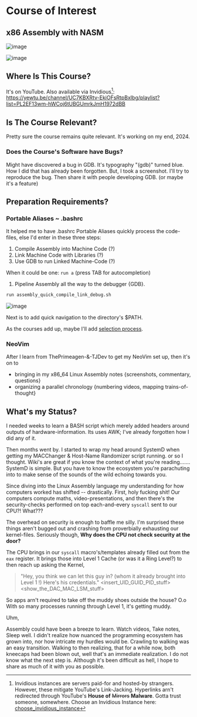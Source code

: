 # Course of Interest
## x86 Assembly with NASM

![image](https://github.com/Apollo-Apostolos/Learning-x86-with-NASM/assets/53583068/ad7c1a11-8b49-4f74-8754-406d58501e4b)

![image](https://github.com/Apollo-Apostolos/Learning-x86-with-NASM/assets/53583068/dcb669ac-5014-4ea3-b85b-1b767a95b197)


## Where Is This Course?
It's on YouTube.
Also available via Invidious[^1]: https://yewtu.be/channel/UC7KBXRtv-EkiOFsRtpBxIbg/playlist?list=PL2EF13wm-hWCoj6tUBGUmrkJmH1972dBB


## Is The Course Relevant?
Pretty sure the course remains quite relevant. It's working on my end, 2024. 
### Does the Course's Software have Bugs?
Might have discovered a bug in GDB. It's typography "(gdb)" turned blue. How I did that has already been forgotten. But, I took a screenshot. I'll try to reproduce the bug. Then share it with  people developing GDB. (or maybe it's a feature)

## Preparation Requirements?
### Portable Aliases ~ .bashrc
It helped me to have .bashrc Portable Aliases quickly process the code-files, else I'd enter in these three steps:
1. Compile Assembly into Machine Code (?)
2. Link Machine Code with Libraries (?)
3. Use GDB to run Linked Machine-Code (?)

When it could be one: `run a` (press TAB for autocompletion)
1. Pipeline Assembly all the way to the debugger {GDB}.
```bash
run assembly_quick_compile_link_debug.sh
```


![image](https://github.com/Apollo-Apostolos/Learning-x86-with-NASM/assets/53583068/eab0dff8-e239-4c89-9475-e16a38cccf39)

Next is to add quick navigation to the directory's $PATH.

As the courses add up, maybe I'll add [selection process](https://yewtu.be/watch?v=hJzqEAf2U4I). 

### NeoVim
After I learn from ThePrimeagen-&-TJDev to get my NeoVim set up, then it's on to
- bringing in my x86_64 Linux Assembly notes
  {screenshots, commentary, questions}
- organizing a parallel chronology 
  {numbering videos, mapping trains-of-thought}

## What's my Status?
I needed weeks to learn a BASH script which merely added headers around outputs of hardware-information. Its uses AWK; I've already forgotten how I did any of it.

Then months went by. I started to wrap my head around SystemD when getting my MACChanger & Host-Name Randomizer script running. or so I thought. Wiki's are great if you know the context of what you're reading....... SystemD is simple. But you have to know the ecosystem you're parachuting into to make sense of the sounds of the wild echoing towards you.
 
 Since diving into the Linux Assembly language my understanding for how computers worked has shifted -- drastically. First, holy fucking shit! Our computers compute maths, video-presentations, and then there's the security-checks performed on top each-and-every `syscall` sent to our CPU?! What???

The overhead on security is enough to baffle me silly. I'm surprised these things aren't bugged out and crashing from proverbially exhausting our kernel-files. Seriously though, **Why does the CPU not check security at the door?**

The CPU brings in our `syscall` macro's/templates already filled out from the `eax` register.
It brings those into Level 1 Cache (or was it a Ring Level?) to then reach up asking the Kernel, 

>	"Hey, you think we can let this guy in? (whom it already brought into Level 1 !)
>		Here's his credentials."
>		 \<insert_UID_GUID_PID_stuff>
>		 \<show_the_DAC_MAC_LSM_stuff>

So apps arn't required to take off the muddy shoes outside the house?
O.o With so many processes running through Level 1, it's getting muddy.


Uhm,

Assembly could have been a breeze to learn. Watch videos, Take notes, Sleep well.
I didn't realize how nuanced the programming ecosystem has grown into, nor how intricate my hurdles would be. Crawling to walking was an easy transition. Walking to then realizing, that for a while now, both kneecaps had been blown out, well that's an immediate realization. I do not know what the next step is. Although it's been difficult as hell, I hope to share as much of it with you as possible.


[^1]: Invidious instances are servers paid-for and hosted-by strangers. However, these mitigate YouTube's Link-Jacking. Hyperlinks arn't redirected through YouTube's **House of** ~~Mirrors~~ **Malware**.   Gotta trust someone, somewhere. Choose an Invidious Instance here: [choose_invidious_instance](https://docs.invidious.io/instances/#list-of-public-invidious-instances-sorted-from-oldest-to-newest)
